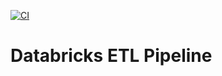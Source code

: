 [![CI](https://github.com/nogibjj/Individual-Project-3-njs35/actions/workflows/python-ci.yml/badge.svg)](https://github.com/nogibjj/Individual-Project-3-njs35/actions/workflows/python-ci.yml)

# Databricks ETL Pipeline
